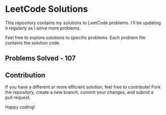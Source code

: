 # LeetCode Solutions

This repository contains my solutions to LeetCode problems. I'll be updating it regularly as I solve more problems.

Feel free to explore solutions to specific problems. Each problem file contains the solution code.

## Problems Solved - 107

## Contribution

If you have a different or more efficient solution, feel free to contribute! Fork the repository, create a new branch, commit your changes, and submit a pull request.

Happy coding!